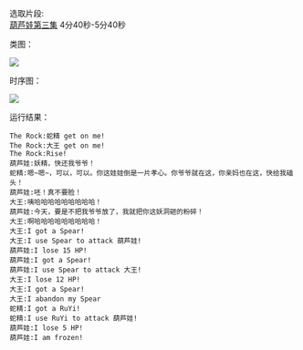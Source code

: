 选取片段:  
[葫芦娃第三集](https://www.bilibili.com/video/BV1zQ4y1d7dQ?p=3)  4分40秒-5分40秒  


类图：  



![](http://www.plantuml.com/plantuml/png/RL5DJyCm3BtxL-G8X_q5j0qqRaFgk2249hUrrh1yL8bxWC5_9ycIh9NemNf-VdrsxBLdT3nf1T0fz5wyj9_KCLn0XE_0JfgJCAW9VekYiTqvrny7TDWnkVSFCLZL9r8Q5gCDCLiWa_0nGYAsXExkFi56UifmXqe5M9jKPxXKqs6i4A_mrLebE8J_Mnr6mdDky4nyZFASxgtJg8uRPkoA99QNpAP5qrip_t5BMKBzZTav-qqcvFK1oMmsUpyvRAMI_7MZKEE9e4wtHrssyPHAytqqqviiE3xB0TGLYTNgvw4SBbvdGSH15aIqkXAn1CbjbiEQJ3zfzGS0)


时序图：  



![](http://www.plantuml.com/plantuml/png/dPB1RjCm6CVlVWfBE_C2FQ1f5ww82qA8GxKPLk6jA3X2kqpTLZLfe9iorh6oGIOeOMX26MKIOHdBms37uRHNu4lYMYH48BLo9Tl_lt_-_fyp_vGr3MQkKDHSP6q35x_KFKqTNvniOLpUFxJav2gRpItGvkBZiYh67-NsyrozRHfFAC68hB8MMojawNqLu_DSlhlSOWGXXRjnV-uUeRJzxC5DPMfWEOfuw225_8T3KUiS88k1XP1Eaxbk6MGDFEhg1XQkamPzjDfc15FoaA4yYRyFwlNbYs8LdwRnGMAxqlu6u_fo0t8jOJXIog38-hOAt6WzMbRqLy5wzb_N5-m4FFe0gsBoixEPR_CVnsay0b8sEhl9GS33ZknRulCR4M_zuIhg4cTVnD49d03GLE4N4-7R_BjNLY2HZ4PPelT3Q5KfqIpjSaD0v5DvvF5maFeRQJSiOVLJQgRQQFpLdbrVlBJr-6zn6bHV78ySCVuqJGwLvNqS98wZNpJPk-8NlQa5jg6LeAl--_l9-TiYt74eNtVbf2_VRSyQRkXKmzLHxf2bogVqQnXBxp3PYuGLbTkWpEfmrQbUhfOf_CsakrFBNA0cgRfxPw87ldaes5oXlm40)




运行结果：
```
The Rock:蛇精 get on me!
The Rock:大王 get on me!
The Rock:Rise!
葫芦娃:妖精，快还我爷爷！
蛇精:嗯~嗯~，可以，可以。你这娃娃倒是一片孝心。你爷爷就在这，你亲妈也在这，快给我磕头！
葫芦娃:呸！真不要脸！
大王:咦哈哈哈哈哈哈哈哈哈！
葫芦娃:今天，要是不把我爷爷放了，我就把你这妖洞砸的粉碎！
大王:啊哈哈哈哈哈哈哈哈哈！
大王:I got a Spear!
大王:I use Spear to attack 葫芦娃!
葫芦娃:I lose 15 HP!
葫芦娃:I got a Spear!
葫芦娃:I use Spear to attack 大王!
大王:I lose 12 HP!
大王:I got a Spear!
大王:I abandon my Spear
蛇精:I got a RuYi!
蛇精:I use RuYi to attack 葫芦娃!
葫芦娃:I lose 5 HP!
葫芦娃:I am frozen!
```
